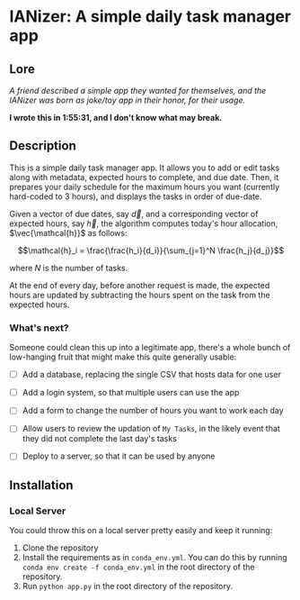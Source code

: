 # IANizer: A simple daily task manager app

## Lore

*A friend described a simple app they wanted for themselves, and the IANizer was born as joke/toy app in their honor, for their usage.*

**I wrote this in 1:55:31, and I don't know what may break.**

## Description

This is a simple daily task manager app. It allows you to add or edit tasks along with metadata, expected hours to complete, and due date. Then, it prepares your daily schedule for the maximum hours you want (currently hard-coded to 3 hours), and displays the tasks in order of due-date.

Given a vector of due dates, say $\vec{d}$, and a corresponding vector of expected hours, say $\vec{h}$, the algorithm computes today's hour allocation, $\vec{\mathcal{h}}$ as follows:

$$\mathcal{h}_i = \frac{\frac{h_i}{d_i}}{\sum_{j=1}^N \frac{h_j}{d_j}}$$

where $N$ is the number of tasks.

At the end of every day, before another request is made, the expected hours are updated by subtracting the hours spent on the task from the expected hours.

### What's next?

Someone could clean this up into a legitimate app, there's a whole bunch of low-hanging fruit that might make this quite generally usable:

- [ ] Add a database, replacing the single CSV that hosts data for one user
- [ ] Add a login system, so that multiple users can use the app
- [ ] Add a form to change the number of hours you want to work each day
- [ ] Allow users to review the updation of `My Tasks`, in the likely event that they did not complete the last day's tasks
- [ ] Deploy to a server, so that it can be used by anyone


## Installation

### Local Server

You could throw this on a local server pretty easily and keep it running:

1. Clone the repository
2. Install the requirements as in `conda_env.yml`. You can do this by running `conda env create -f conda_env.yml` in the root directory of the repository.
3. Run `python app.py` in the root directory of the repository.